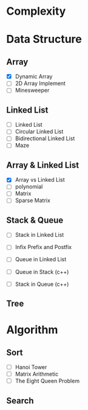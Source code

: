 # Complexity

# Data Structure

## Array
- [x] Dynamic Array
- [ ] 2D Array Implement
- [ ] Minesweeper

## Linked List
- [ ] Linked List
- [ ] Circular Linked List
- [ ] Bidirectional Linked List
- [ ] Maze

## Array & Linked List
- [x] Array vs Linked List
- [ ] polynomial
- [ ] Matrix
- [ ] Sparse Matrix

## Stack & Queue
- [ ] Stack in Linked List
- [ ] Infix Prefix and Postfix

- [ ] Queue in Linked List

- [ ] Queue in Stack (c++)
- [ ] Stack in Queue (c++)

## Tree

# Algorithm

## Sort

- [ ] Hanoi Tower
- [ ] Matrix Arithmetic
- [ ] The Eight Queen Problem

## Search